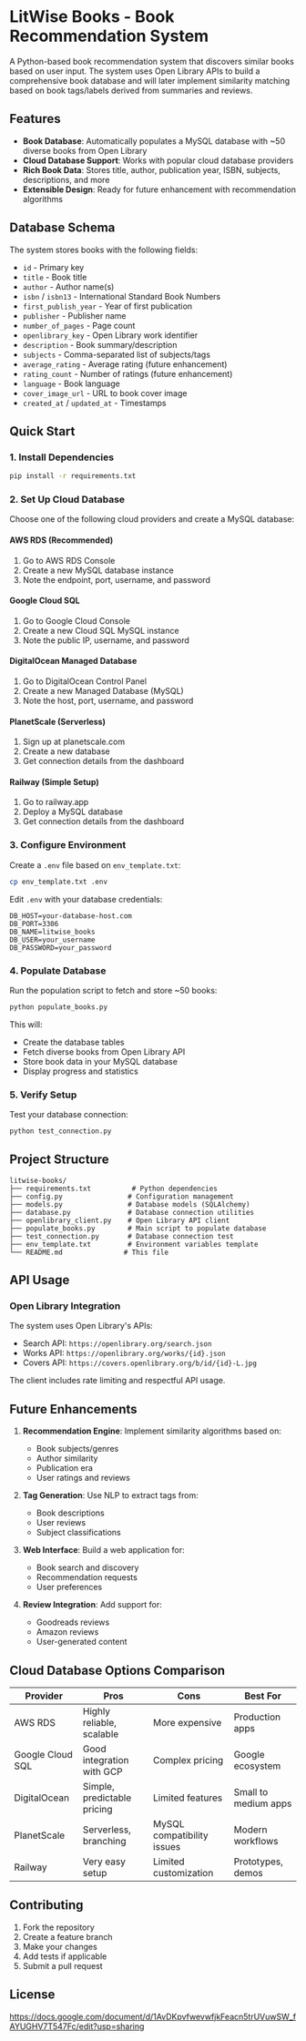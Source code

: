 # LitWise Books - Book Recommendation System

A Python-based book recommendation system that discovers similar books based on user input. The system uses Open Library APIs to build a comprehensive book database and will later implement similarity matching based on book tags/labels derived from summaries and reviews.

## Features

- **Book Database**: Automatically populates a MySQL database with ~50 diverse books from Open Library
- **Cloud Database Support**: Works with popular cloud database providers
- **Rich Book Data**: Stores title, author, publication year, ISBN, subjects, descriptions, and more
- **Extensible Design**: Ready for future enhancement with recommendation algorithms

## Database Schema

The system stores books with the following fields:

- `id` - Primary key
- `title` - Book title
- `author` - Author name(s)
- `isbn` / `isbn13` - International Standard Book Numbers
- `first_publish_year` - Year of first publication
- `publisher` - Publisher name
- `number_of_pages` - Page count
- `openlibrary_key` - Open Library work identifier
- `description` - Book summary/description
- `subjects` - Comma-separated list of subjects/tags
- `average_rating` - Average rating (future enhancement)
- `rating_count` - Number of ratings (future enhancement)
- `language` - Book language
- `cover_image_url` - URL to book cover image
- `created_at` / `updated_at` - Timestamps

## Quick Start

### 1. Install Dependencies

```bash
pip install -r requirements.txt
```

### 2. Set Up Cloud Database

Choose one of the following cloud providers and create a MySQL database:

#### AWS RDS (Recommended)
1. Go to AWS RDS Console
2. Create a new MySQL database instance
3. Note the endpoint, port, username, and password

#### Google Cloud SQL
1. Go to Google Cloud Console
2. Create a new Cloud SQL MySQL instance
3. Note the public IP, username, and password

#### DigitalOcean Managed Database
1. Go to DigitalOcean Control Panel
2. Create a new Managed Database (MySQL)
3. Note the host, port, username, and password

#### PlanetScale (Serverless)
1. Sign up at planetscale.com
2. Create a new database
3. Get connection details from the dashboard

#### Railway (Simple Setup)
1. Go to railway.app
2. Deploy a MySQL database
3. Get connection details from the dashboard

### 3. Configure Environment

Create a `.env` file based on `env_template.txt`:

```bash
cp env_template.txt .env
```

Edit `.env` with your database credentials:

```env
DB_HOST=your-database-host.com
DB_PORT=3306
DB_NAME=litwise_books
DB_USER=your_username
DB_PASSWORD=your_password
```

### 4. Populate Database

Run the population script to fetch and store ~50 books:

```bash
python populate_books.py
```

This will:
- Create the database tables
- Fetch diverse books from Open Library API
- Store book data in your MySQL database
- Display progress and statistics

### 5. Verify Setup

Test your database connection:

```bash
python test_connection.py
```

## Project Structure

```
litwise-books/
├── requirements.txt          # Python dependencies
├── config.py                # Configuration management
├── models.py                # Database models (SQLAlchemy)
├── database.py              # Database connection utilities
├── openlibrary_client.py    # Open Library API client
├── populate_books.py        # Main script to populate database
├── test_connection.py       # Database connection test
├── env_template.txt         # Environment variables template
└── README.md               # This file
```

## API Usage

### Open Library Integration

The system uses Open Library's APIs:
- Search API: `https://openlibrary.org/search.json`
- Works API: `https://openlibrary.org/works/{id}.json`
- Covers API: `https://covers.openlibrary.org/b/id/{id}-L.jpg`

The client includes rate limiting and respectful API usage.

## Future Enhancements

1. **Recommendation Engine**: Implement similarity algorithms based on:
   - Book subjects/genres
   - Author similarity
   - Publication era
   - User ratings and reviews

2. **Tag Generation**: Use NLP to extract tags from:
   - Book descriptions
   - User reviews
   - Subject classifications

3. **Web Interface**: Build a web application for:
   - Book search and discovery
   - Recommendation requests
   - User preferences

4. **Review Integration**: Add support for:
   - Goodreads reviews
   - Amazon reviews
   - User-generated content

## Cloud Database Options Comparison

| Provider | Pros | Cons | Best For |
|----------|------|------|----------|
| AWS RDS | Highly reliable, scalable | More expensive | Production apps |
| Google Cloud SQL | Good integration with GCP | Complex pricing | Google ecosystem |
| DigitalOcean | Simple, predictable pricing | Limited features | Small to medium apps |
| PlanetScale | Serverless, branching | MySQL compatibility issues | Modern workflows |
| Railway | Very easy setup | Limited customization | Prototypes, demos |

## Contributing

1. Fork the repository
2. Create a feature branch
3. Make your changes
4. Add tests if applicable
5. Submit a pull request

## License

https://docs.google.com/document/d/1AvDKpvfwevwfjkFeacn5trUVuwSW_fAYUGHV7T547Fc/edit?usp=sharing
